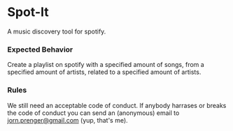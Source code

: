 # Spot-It
A music discovery tool for spotify.

### Expected Behavior
Create a playlist on spotify with a specified amount of songs, from a specified amount of artists, related to a specified amount of artists.

### Rules
We still need an acceptable code of conduct.
If anybody harrases or breaks the code of conduct you can send an (anonymous) email to jorn.prenger@gmail.com (yup, that's me).
